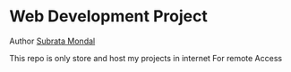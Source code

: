 # Web Development Project 

Author [Subrata Mondal](https://subratamondal1029.github.io/portfolio)

This repo is only store and host my projects in internet For remote Access